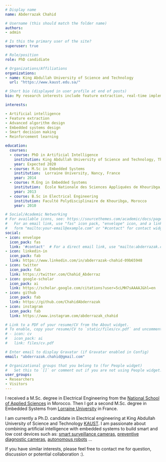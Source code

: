 ```yaml
---
# Display name
name: Abderrazak Chahid

# Username (this should match the folder name)
authors:
- admin

# Is this the primary user of the site?
superuser: true

# Role/position
role: PhD candidiate

# Organizations/Affiliations
organizations:
- name: King Abdullah University of Science and Technology
  url: "https://www.kaust.edu.sa/"

# Short bio (displayed in user profile at end of posts)
bio: My research interests include feature extraction, real-time implementation of smart decision making systems.

interests:

- Artificial intelligence
- Feature extraction
- Advanced algorithm design
- Embedded systems design
- Smart decision making
- Reinforcement learning

education:
  courses:
  - course: PhD in Artificial Intelligence
    institution: King Abdullah University of Science and Technology, Thuwal, KSA
    year: Expected 2020
  - course: M.Sc in Embedded Systems
    institution:  Lorraine University, Nancy, France
    year: 2014
  - course: M.Eng in Embedded Systems
    institution:  École Nationale des Sciences Appliquées de Khouribga, Morocco
    year: 2013
  - course: B.Sc in Electrical Engineering
    institution: Faculté Polydisciplinaire de Khouribga, Morocco
    year: 2010

# Social/Academic Networking
# For available icons, see: https://sourcethemes.com/academic/docs/page-builder/#icons
#   For an email link, use "fas" icon pack, "envelope" icon, and a link in the
#   form "mailto:your-email@example.com" or "#contact" for contact widget.
social:
- icon: envelope
  icon_pack: fas
  link: '#contact'  # For a direct email link, use "mailto:abderrazak.chahid@gmail.com".
- icon: linkedin-in
  icon_pack: fab
  link: https://www.linkedin.com/in/abderrazak-chahid-09b65948
- icon: twitter
  icon_pack: fab
  link: https://twitter.com/Chahid_Abderraz
- icon: google-scholar
  icon_pack: ai
  link: https://scholar.google.com/citations?user=5cLMH7sAAAAJ&hl=en
- icon: github
  icon_pack: fab
  link: https://github.com/ChahidAbderrazak
- icon: instagram
  icon_pack: fab
  link: https://www.instagram.com/abderrazak_chahid

# Link to a PDF of your resume/CV from the About widget.
# To enable, copy your resume/CV to `static/files/cv.pdf` and uncomment the lines below.
# - icon: cv
#   icon_pack: ai
#   link: files/cv.pdf

# Enter email to display Gravatar (if Gravatar enabled in Config)
email: "abderrazak.chahid@gmail.com"

# Organizational groups that you belong to (for People widget)
#   Set this to `[]` or comment out if you are not using People widget.
user_groups:
- Researchers
- Visitors
---
```


I received a M.Sc. degree in Electrical Engineering from the [National School of Applied Sciences](http://ensak.usms.ac.ma/ensak/) in Morocco. Then I got  a second M.Sc. degree  in Embedded Systems from [Lorraine University](https://welcome.univ-lorraine.fr/) in France.

I am  currently a Ph.D. candidate in  Electrical engineering  at  King Abdullah University of Science and Technology [KAUST](https://cemse.kaust.edu.sa/emang/people/person/abderrazak-chahid). I am  passionate about combining artificial intelligence with embedded systems to build smart and low cost devices such as: [smart surveillance cameras](https://www.youtube.com/watch?v=QcCjmWwEUgg), [preventive diagnostic  cameras](https://www.youtube.com/watch?v=mHBSRPkFnDI), [autonomous robots](https://www.youtube.com/watch?v=P9zmerD04Hk) ...

If you have similar interests, please feel free to contact me for question, discussion or potential collaboration :).
